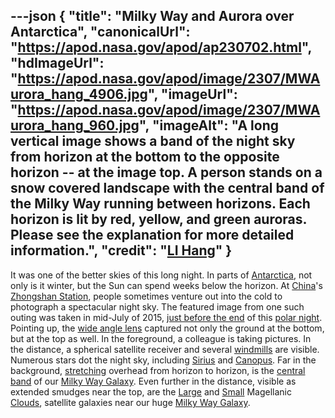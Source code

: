 ---json
{
  "title": "Milky Way and Aurora over Antarctica",
  "canonicalUrl": "https://apod.nasa.gov/apod/ap230702.html",
  "hdImageUrl": "https://apod.nasa.gov/apod/image/2307/MWAurora_hang_4906.jpg",
  "imageUrl": "https://apod.nasa.gov/apod/image/2307/MWAurora_hang_960.jpg",
  "imageAlt": "A long vertical image shows a band of the night sky from horizon at the bottom to the opposite horizon -- at the image top. A person stands on a snow covered landscape with the central band of the Milky Way running between horizons. Each horizon is lit by red, yellow, and green auroras. Please see the explanation for more detailed information.",
  "credit": "[LI Hang](http://www.weibo.com/lihang999)"
}
---

It was one of the better skies of this long night. In parts of [Antarctica](https://www.nasa.gov/audience/forstudents/5-8/features/nasa-knows/what-is-antarctica-58.html), not only is it winter, but the Sun can spend weeks below the horizon. At [China](https://en.wikipedia.org/wiki/China)'s [Zhongshan Station](https://en.wikipedia.org/wiki/Zhongshan_Station_(Antarctica)), people sometimes venture out into the cold to photograph a spectacular night sky. The featured image from one such outing was taken in mid-July of 2015, [just before the end](https://dateandtime.info/citysunrisesunset.php?id=6620792) of this [polar night](https://en.wikipedia.org/wiki/Polar_night). Pointing up, the [wide angle lens](https://en.wikipedia.org/wiki/Wide-angle_lens) captured not only the ground at the bottom, but at the top as well. In the foreground, a colleague is taking pictures. In the distance, a spherical satellite receiver and several [windmills](https://energy.gov/eere/wind/how-do-wind-turbines-work) are visible. Numerous stars dot the night sky, including [Sirius](http://stars.astro.illinois.edu/sow/sirius.html) and [Canopus](https://apod.nasa.gov/apod/ap100514.html). Far in the background, [stretching](https://media.istockphoto.com/id/175194979/photo/big-stretch.jpg?s=612x612&w=0&k=20&c=1DMdAkJMllfbCuwlN0OdD1vWbsz-kdD-PloadnaPDwY=) overhead from horizon to horizon, is the [central band](https://apod.nasa.gov/apod/ap110710.html) of our [Milky Way Galaxy](http://www.atlasoftheuniverse.com/milkyway.html). Even further in the distance, visible as extended smudges near the top, are the [Large](https://apod.nasa.gov/apod/ap130528.html) and [Small](https://apod.nasa.gov/apod/ap100903.html) Magellanic [Clouds](https://apod.nasa.gov/apod/ap140916.html), satellite galaxies near our huge [Milky Way Galaxy](https://heasarc.gsfc.nasa.gov/docs/cosmic/milkyway_info.html).
